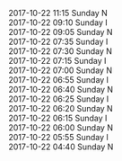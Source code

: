 2017-10-22 11:15 Sunday  N  
2017-10-22 09:10 Sunday  I  
2017-10-22 09:05 Sunday  N  
2017-10-22 07:35 Sunday  I  
2017-10-22 07:30 Sunday  N  
2017-10-22 07:15 Sunday  I  
2017-10-22 07:00 Sunday  N  
2017-10-22 06:55 Sunday  I  
2017-10-22 06:40 Sunday  N  
2017-10-22 06:25 Sunday  I  
2017-10-22 06:20 Sunday  N  
2017-10-22 06:15 Sunday  I  
2017-10-22 06:00 Sunday  N  
2017-10-22 05:55 Sunday  I  
2017-10-22 04:40 Sunday  N  
